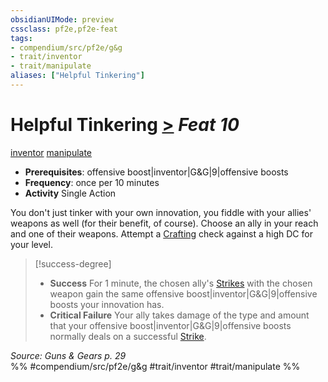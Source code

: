 ```yaml
---
obsidianUIMode: preview
cssclass: pf2e,pf2e-feat
tags:
- compendium/src/pf2e/g&g
- trait/inventor
- trait/manipulate
aliases: ["Helpful Tinkering"]
---
```

# Helpful Tinkering  [>](../../Rules/core-rulebook/chapter-9-playing-the-game.md#Actions "Single Action") *Feat 10*  
[inventor](../../Rules/traits/inventor-g-g.md)  [manipulate](../../Rules/traits/manipulate.md)  

- **Prerequisites**: offensive boost|inventor|G&G|9|offensive boosts
- **Frequency**: once per 10 minutes
- **Activity** Single Action

You don't just tinker with your own innovation, you fiddle with your allies' weapons as well (for their benefit, of course). Choose an ally in your reach and one of their weapons. Attempt a [Crafting](../skills.md#Crafting) check against a high DC for your level.

> [!success-degree] 
> - **Success** For 1 minute, the chosen ally's [Strikes](../../Rules/actions/strike.md) with the chosen weapon gain the same offensive boost|inventor|G&G|9|offensive boosts your innovation has.
> - **Critical Failure** Your ally takes damage of the type and amount that your offensive boost|inventor|G&G|9|offensive boosts normally deals on a successful [Strike](../../Rules/actions/strike.md).

*Source: Guns & Gears p. 29*  
%% #compendium/src/pf2e/g&g #trait/inventor #trait/manipulate %%